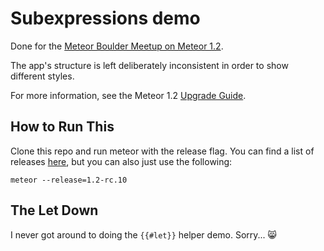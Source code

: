 # Subexpressions demo

Done for the [Meteor Boulder Meetup on Meteor 1.2](http://www.meetup.com/Meteor-Boulder/events/224865989/).

The app's structure is left deliberately inconsistent in order to show different styles.

For more information, see the Meteor 1.2 [Upgrade Guide](https://quip.com/RXFlAk9Rc2xI).

## How to Run This

Clone this repo and run meteor with the release flag. You can find a list of releases [here](https://github.com/meteor/meteor/releases), but you can also just use the following:

`meteor --release=1.2-rc.10`

## The Let Down

I never got around to doing the `{{#let}}` helper demo. Sorry... 😸
